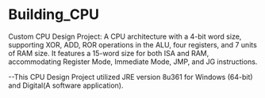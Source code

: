 # Building_CPU
Custom CPU Design Project: A CPU architecture with a 4-bit word size, supporting XOR, ADD, ROR operations in the ALU, four registers, and 7 units of RAM size. It features a 15-word size for both ISA and RAM, accommodating Register Mode, Immediate Mode, JMP, and JG instructions.

--This CPU Design Project utilized JRE version 8u361 for Windows (64-bit) and Digital(A software application).
